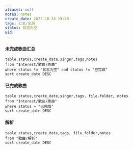 ```yaml
---
aliases: null
notes: notes
create_date: 2022-10-28 23:40
tags: 汇总/全局
status: 状态为空
uid: 
---
```



#### 未完成歌曲汇总

```dataview
table status,create_date,singer,tags,notes
from "Interest/歌曲/原曲"
where status != "状态为空" and status != "已完成" 
sort create_date DESC 
```

#### 已完成歌曲

```dataview
table status,create_date,singer,tags, file.folder, notes
from "Interest/歌曲/原曲"
where status = "已完成"
sort create_date DESC 
```

#### 解析

```dataview
table status,create_date,tags, file.folder,notes
from "歌曲/解析"
sort create_date DESC 
```